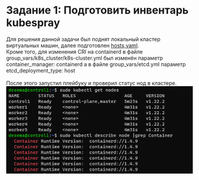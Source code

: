# Задание 1: Подготовить инвентарь kubespray

Для решения данной задачи был поднят локальный кластер виртуальных машин, далее подготовлен [hosts,yaml](hosts.yaml).
<br>Кроме того, для изменения CRI на containerd в файле group_vars/k8s_cluster/k8s-cluster.yml был изменён параметр container_manager: containerd а в файле group_vars/etcd.yml параметр etcd_deployment_type: host   
<br> После этого запустил плейбуку и проверил статус нод в кластере.
![nodes](nodes.png)

